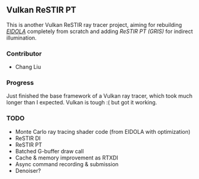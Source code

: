 ## Vulkan ReSTIR PT

This is another Vulkan ReSTIR ray tracer project, aiming for rebuilding [*EIDOLA*](https://github.com/IwakuraRein/CIS-565-Final-VR-Raytracer) completely from scratch and adding *ReSTIR PT (GRIS)* for indirect illumination.

### Contributor

- Chang Liu

### Progress

Just finished the base framework of a Vulkan ray tracer, which took much longer than I expected. Vulkan is tough :( but got it working.

### TODO

- Monte Carlo ray tracing shader code (from EIDOLA with optimization)
- ReSTIR DI
- ReSTIR PT
- Batched G-buffer draw call
- Cache & memory improvement as RTXDI
- Async command recording & submission
- Denoiser?
